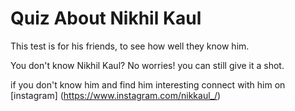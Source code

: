 # Quiz About Nikhil Kaul

This test is for his friends, to see how well they know him.

You don't know Nikhil Kaul? No worries! you can still give it a shot.

if you don't know him and find him interesting connect with him on [instagram] (https://www.instagram.com/nikkaul_/)